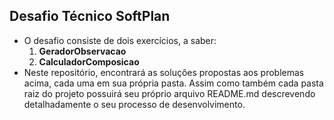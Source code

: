 ## Desafio Técnico SoftPlan
* O desafio consiste de dois exercícios, a saber:
    1. **GeradorObservacao**
    1. **CalculadorComposicao**
* Neste repositório, encontrará as soluções propostas aos problemas acima, cada uma em sua própria pasta. Assim como também cada pasta raiz do projeto possuirá seu próprio arquivo README.md descrevendo detalhadamente o seu processo de desenvolvimento.